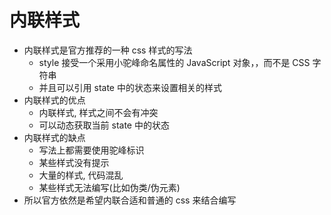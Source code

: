 # 内联样式

- 内联样式是官方推荐的一种 css 样式的写法
  - style 接受一个采用小驼峰命名属性的 JavaScript 对象，，而不是 CSS 字符串
  - 并且可以引用 state 中的状态来设置相关的样式
- 内联样式的优点
  - 内联样式, 样式之间不会有冲突
  - 可以动态获取当前 state 中的状态
- 内联样式的缺点
  - 写法上都需要使用驼峰标识
  - 某些样式没有提示
  - 大量的样式, 代码混乱
  - 某些样式无法编写(比如伪类/伪元素)
- 所以官方依然是希望内联合适和普通的 css 来结合编写
